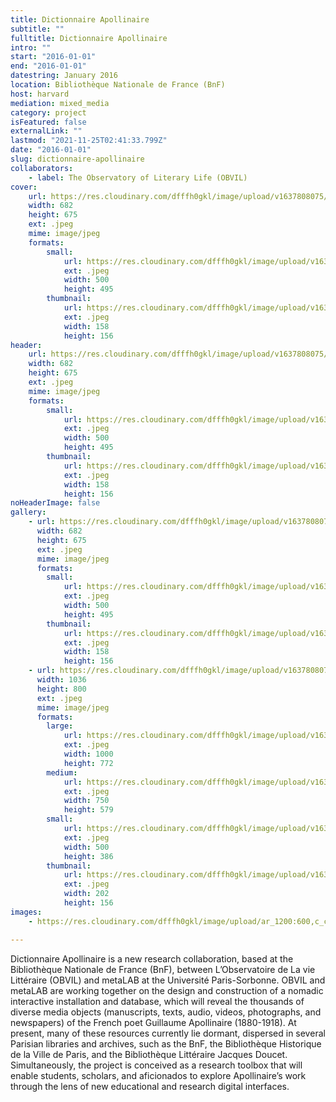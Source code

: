 ```yaml
---
title: Dictionnaire Apollinaire
subtitle: ""
fulltitle: Dictionnaire Apollinaire
intro: ""
start: "2016-01-01"
end: "2016-01-01"
datestring: January 2016
location: Bibliothèque Nationale de France (BnF)
host: harvard
mediation: mixed_media
category: project
isFeatured: false
externalLink: ""
lastmod: "2021-11-25T02:41:33.799Z"
date: "2016-01-01"
slug: dictionnaire-apollinaire
collaborators:
    - label: The Observatory of Literary Life (OBVIL)
cover:
    url: https://res.cloudinary.com/dfffh0gkl/image/upload/v1637808075/dictionnaire_2472697bd2.jpg
    width: 682
    height: 675
    ext: .jpeg
    mime: image/jpeg
    formats:
        small:
            url: https://res.cloudinary.com/dfffh0gkl/image/upload/v1637808076/small_dictionnaire_2472697bd2.jpg
            ext: .jpeg
            width: 500
            height: 495
        thumbnail:
            url: https://res.cloudinary.com/dfffh0gkl/image/upload/v1637808076/thumbnail_dictionnaire_2472697bd2.jpg
            ext: .jpeg
            width: 158
            height: 156
header:
    url: https://res.cloudinary.com/dfffh0gkl/image/upload/v1637808075/dictionnaire_2472697bd2.jpg
    width: 682
    height: 675
    ext: .jpeg
    mime: image/jpeg
    formats:
        small:
            url: https://res.cloudinary.com/dfffh0gkl/image/upload/v1637808076/small_dictionnaire_2472697bd2.jpg
            ext: .jpeg
            width: 500
            height: 495
        thumbnail:
            url: https://res.cloudinary.com/dfffh0gkl/image/upload/v1637808076/thumbnail_dictionnaire_2472697bd2.jpg
            ext: .jpeg
            width: 158
            height: 156
noHeaderImage: false
gallery:
    - url: https://res.cloudinary.com/dfffh0gkl/image/upload/v1637808075/dictionnaire_2472697bd2.jpg
      width: 682
      height: 675
      ext: .jpeg
      mime: image/jpeg
      formats:
        small:
            url: https://res.cloudinary.com/dfffh0gkl/image/upload/v1637808076/small_dictionnaire_2472697bd2.jpg
            ext: .jpeg
            width: 500
            height: 495
        thumbnail:
            url: https://res.cloudinary.com/dfffh0gkl/image/upload/v1637808076/thumbnail_dictionnaire_2472697bd2.jpg
            ext: .jpeg
            width: 158
            height: 156
    - url: https://res.cloudinary.com/dfffh0gkl/image/upload/v1637808075/dictionnaire2_9e9433fdb6.jpg
      width: 1036
      height: 800
      ext: .jpeg
      mime: image/jpeg
      formats:
        large:
            url: https://res.cloudinary.com/dfffh0gkl/image/upload/v1637808076/large_dictionnaire2_9e9433fdb6.jpg
            ext: .jpeg
            width: 1000
            height: 772
        medium:
            url: https://res.cloudinary.com/dfffh0gkl/image/upload/v1637808076/medium_dictionnaire2_9e9433fdb6.jpg
            ext: .jpeg
            width: 750
            height: 579
        small:
            url: https://res.cloudinary.com/dfffh0gkl/image/upload/v1637808077/small_dictionnaire2_9e9433fdb6.jpg
            ext: .jpeg
            width: 500
            height: 386
        thumbnail:
            url: https://res.cloudinary.com/dfffh0gkl/image/upload/v1637808076/thumbnail_dictionnaire2_9e9433fdb6.jpg
            ext: .jpeg
            width: 202
            height: 156
images:
    - https://res.cloudinary.com/dfffh0gkl/image/upload/ar_1200:600,c_crop/c_limit,h_1200,w_600/v1637808075/dictionnaire_2472697bd2.jpg

---
```

Dictionnaire Apollinaire is a new research collaboration, based at the Bibliothèque Nationale de France (BnF), between L’Observatoire de La vie Littéraire (OBVIL) and metaLAB at the Université Paris-Sorbonne. OBVIL and metaLAB are working together on the design and construction of a nomadic interactive installation and database, which will reveal the thousands of diverse media objects (manuscripts, texts, audio, videos, photographs, and newspapers) of the French poet Guillaume Apollinaire (1880-1918). At present, many of these resources currently lie dormant, dispersed in several Parisian libraries and archives, such as the BnF, the Bibliothèque Historique de la Ville de Paris, and the Bibliothèque Littéraire Jacques Doucet. Simultaneously, the project is conceived as a research toolbox that will enable students, scholars, and aficionados to explore Apollinaire’s work through the lens of new educational and research digital interfaces.